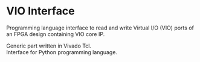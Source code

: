 # VIO Interface

Programming language interface to read and write Virtual I/O (VIO)
ports of an FPGA design containing VIO core IP.

Generic part written in Vivado Tcl.  
Interface for Python programming language. 

